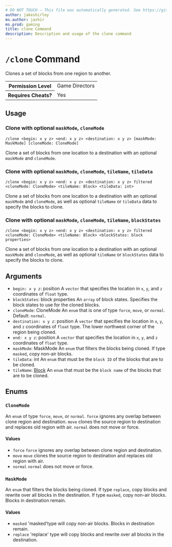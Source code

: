 ```yaml
---
# DO NOT TOUCH — This file was automatically generated. See https://github.com/mojang/minecraftapidocsgenerator to modify descriptions, examples, etc.
author: jakeshirley
ms.author: jashir
ms.prod: gaming
title: clone Command
description: Description and usage of the clone command
---
```

# `/clone` Command
Clones a set of blocks from one region to another.

<table>
  <tr>
    <th>Permission Level</th>
    <td>Game Directors</td>
  </tr>
  <tr>
    <th>Requires Cheats?</th>
    <td>Yes</td>
  </tr>
</table>

## Usage
### Clone with optional `maskMode`, `cloneMode`
`/clone <begin: x y z> <end: x y z> <destination: x y z> [maskMode: MaskMode] [cloneMode: CloneMode]`

Clone a set of blocks from one location to a destination with an optional `maskMode` and `cloneMode`.

### Clone with optional `maskMode`, `cloneMode`, `tileName`, `tileData`
`/clone <begin: x y z> <end: x y z> <destination: x y z> filtered <cloneMode: CloneMode> <tileName: Block> <tileData: int>`

Clone a set of blocks from one location to a destination with an optional `maskMode` and `cloneMode`, as well as optional `tileName` or `tileData` data  to specify the blocks to clone.

### Clone with optional `maskMode`, `cloneMode`, `tileName`, `blockStates`
`/clone <begin: x y z> <end: x y z> <destination: x y z> filtered <cloneMode: CloneMode> <tileName: Block> <blockStates: block properties>`

Clone a set of blocks from one location to a destination with an optional `maskMode` and `cloneMode`, as well as optional `tileName` or `blockStates` data  to specify the blocks to clone.

## Arguments
- `begin: x y z`: position
A `vector` that specifies the location in `x`, `y`, and `z` coordinates of `float` type.
- `blockStates`: block properties
An `array` of block states. Specifies the block  states to use for the cloned blocks.
- `cloneMode`: CloneMode
An `enum` that is one of type `force`, `move`, or `normal`.
Default: `normal`.
- `destination: x y z`: position
A `vector` that specifies the location in `x`, `y`, and `z` coordinates of `float` type. The lower northwest corner of the region being cloned.
- `end: x y z`: position
A `vector` that specifies the location in `x`, `y`, and `z` coordinates of `float` type.
- `maskMode`: MaskMode
An `enum` that filters the blocks being cloned. If type `masked`, copy non-air blocks.
- `tileData`: int
An `enum` that must be the `block ID` of the blocks that are to be cloned.
- `tileName`: [Block](../enums/Block.md)
An `enum` that must be the `block name` of the blocks that are to be cloned.

## Enums
### `CloneMode`
An `enum`  of type `force`, `move`, or `normal`. 
`force` ignores any overlap between clone region and destination.
`move` clones the source region to destination and replaces old region with air.
`normal` does not move or force.

#### Values
- `force`
`force` ignores any overlap between clone region and destination.
- `move`
`move` clones the source region to destination and replaces old region with air.
- `normal`
`normal` does not move or force.

### `MaskMode`
An `enum` that filters the blocks being cloned. If type `replace`, copy blocks and rewrite over all blocks in the destination. If type `masked`, copy non-air blocks. Blocks in destination remain.

#### Values
- `masked`
'masked'type will copy non-air blocks. Blocks in destination remain.
- `replace`
'replace' type will copy blocks and rewrite over all blocks in the destination.
